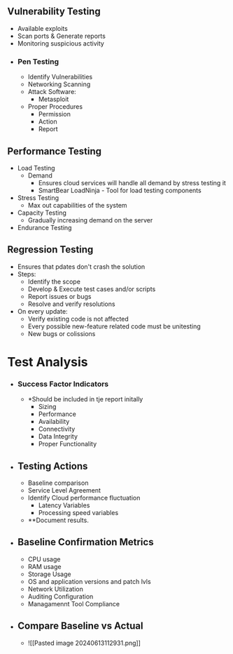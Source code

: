 
## Vulnerability Testing
- Available exploits
- Scan ports & Generate reports
- Monitoring suspicious activity
- ### Pen Testing
	- Identify Vulnerabilities
	- Networking Scanning
	- Attack Software:
		- Metasploit
	- Proper Procedures
		- Permission 
		- Action
		- Report
## Performance Testing
- Load Testing
	- Demand
		- Ensures cloud services will handle all demand by stress testing it
		- SmartBear LoadNinja - Tool for load testing components
- Stress Testing
	- Max out capabilities of the system
- Capacity Testing
	- Gradually increasing demand on the server 
- Endurance Testing
## Regression Testing
- Ensures that pdates don't crash the solution
- Steps:
	- Identify the scope
	- Develop & Execute test cases and/or scripts
	- Report issues or bugs
	- Resolve and verify resolutions
- On every update:
	- Verify existing code is not affected
	- Every possible new-feature related code must be unitesting
	- New bugs or colissions
# Test Analysis

- ### Success Factor Indicators
	- *Should be included in tje report initally
		- Sizing 
		- Performance
		- Availability
		- Connectivity
		- Data Integrity
		- Proper Functionality
- ## Testing Actions
	- Baseline comparison
	- Service Level Agreement
	- Identify Cloud performance fluctuation
		- Latency Variables
		- Processing speed variables
	- **Document results.
- ## Baseline Confirmation Metrics
	- CPU usage
	- RAM usage
	- Storage Usage
	- OS and application versions and patch lvls
	- Network Utilization
	- Auditing Configuration
	- Managamennt Tool Compliance
- ## Compare Baseline vs Actual
	- ![[Pasted image 20240613112931.png]]
